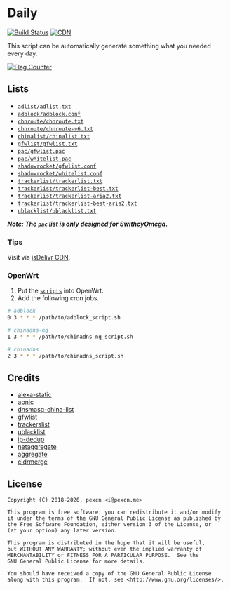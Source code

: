 # Daily

[![Build Status](https://img.shields.io/travis/pexcn/daily/master?style=flat-square)](https://travis-ci.org/pexcn/daily)
[![CDN](https://data.jsdelivr.com/v1/package/gh/pexcn/daily/badge/day)](https://cdn.jsdelivr.net/gh/pexcn/daily@gh-pages/)

This script can be automatically generate something what you needed every day.

[![Flag Counter](https://s04.flagcounter.com/countxl/jtlp/bg_FFFFFF/txt_000000/border_CCCCCC/columns_2/maxflags_10/viewers_3/labels_1/pageviews_1/flags_0/percent_0/)](https://info.flagcounter.com/jtlp)

## Lists

- [`adlist/adlist.txt`](https://raw.githubusercontent.com/pexcn/daily/gh-pages/adlist/adlist.txt)
- [`adblock/adblock.conf`](https://raw.githubusercontent.com/pexcn/daily/gh-pages/adblock/adblock.conf)
- [`chnroute/chnroute.txt`](https://raw.githubusercontent.com/pexcn/daily/gh-pages/chnroute/chnroute.txt)
- [`chnroute/chnroute-v6.txt`](https://raw.githubusercontent.com/pexcn/daily/gh-pages/chnroute/chnroute-v6.txt)
- [`chinalist/chinalist.txt`](https://raw.githubusercontent.com/pexcn/daily/gh-pages/chinalist/chinalist.txt)
- [`gfwlist/gfwlist.txt`](https://raw.githubusercontent.com/pexcn/daily/gh-pages/gfwlist/gfwlist.txt)
- [`pac/gfwlist.pac`](https://raw.githubusercontent.com/pexcn/daily/gh-pages/pac/gfwlist.pac)
- [`pac/whitelist.pac`](https://raw.githubusercontent.com/pexcn/daily/gh-pages/pac/whitelist.pac)
- [`shadowrocket/gfwlist.conf`](https://raw.githubusercontent.com/pexcn/daily/gh-pages/shadowrocket/gfwlist.conf)
- [`shadowrocket/whitelist.conf`](https://raw.githubusercontent.com/pexcn/daily/gh-pages/shadowrocket/whitelist.conf)
- [`trackerlist/trackerlist.txt`](https://raw.githubusercontent.com/pexcn/daily/gh-pages/trackerlist/trackerlist.txt)
- [`trackerlist/trackerlist-best.txt`](https://raw.githubusercontent.com/pexcn/daily/gh-pages/trackerlist/trackerlist-best.txt)
- [`trackerlist/trackerlist-aria2.txt`](https://raw.githubusercontent.com/pexcn/daily/gh-pages/trackerlist/trackerlist-aria2.txt)
- [`trackerlist/trackerlist-best-aria2.txt`](https://raw.githubusercontent.com/pexcn/daily/gh-pages/trackerlist/trackerlist-best-aria2.txt)
- [`ublacklist/ublacklist.txt`](https://raw.githubusercontent.com/pexcn/daily/gh-pages/ublacklist/ublacklist.txt)

***Note: The [`pac`](https://github.com/pexcn/daily/tree/gh-pages/pac) list is only designed for [SwithcyOmega](https://github.com/FelisCatus/SwitchyOmega).***

### Tips

Visit via [jsDelivr CDN](https://cdn.jsdelivr.net/gh/pexcn/daily@gh-pages/).

### OpenWrt

1. Put the [`scripts`](openwrt) into OpenWrt.
2. Add the following cron jobs.

```bash
# adblock
0 3 * * * /path/to/adblock_script.sh

# chinadns-ng
1 3 * * * /path/to/chinadns-ng_script.sh

# chinadns
2 3 * * * /path/to/chinadns_script.sh
```

## Credits

- [alexa-static](https://s3.amazonaws.com/alexa-static/top-1m.csv.zip)
- [apnic](https://ftp.apnic.net/apnic/stats/apnic/delegated-apnic-latest)
- [dnsmasq-china-list](https://github.com/felixonmars/dnsmasq-china-list)
- [gfwlist](https://github.com/gfwlist/gfwlist)
- [trackerslist](https://github.com/ngosang/trackerslist)
- [ublacklist](https://github.com/pexcn/ublacklist)
- [ip-dedup](https://github.com/dywisor/ip-dedup)
- [netaggregate](https://github.com/afpd/netaggregate)
- [aggregate](https://ftp.isc.org/isc/aggregate/)
- [cidrmerge](http://cidrmerge.sourceforge.net)

## License

```
Copyright (C) 2018-2020, pexcn <i@pexcn.me>

This program is free software: you can redistribute it and/or modify
it under the terms of the GNU General Public License as published by
the Free Software Foundation, either version 3 of the License, or
(at your option) any later version.

This program is distributed in the hope that it will be useful,
but WITHOUT ANY WARRANTY; without even the implied warranty of
MERCHANTABILITY or FITNESS FOR A PARTICULAR PURPOSE.  See the
GNU General Public License for more details.

You should have received a copy of the GNU General Public License
along with this program.  If not, see <http://www.gnu.org/licenses/>.
```
